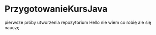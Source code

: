 # PrzygotowanieKursJava
pierwsze próby utworzenia repozytorium
Hello 
nie wiem co robię ale się nauczę
